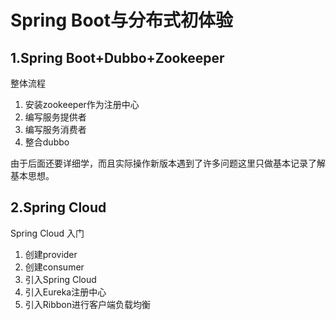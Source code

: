 # Spring Boot与分布式初体验

## 1.Spring Boot+Dubbo+Zookeeper

整体流程

1. 安装zookeeper作为注册中心
2. 编写服务提供者
3. 编写服务消费者
4. 整合dubbo

由于后面还要详细学，而且实际操作新版本遇到了许多问题这里只做基本记录了解基本思想。

## 2.Spring Cloud

Spring Cloud 入门

1. 创建provider
2. 创建consumer
3. 引入Spring Cloud
4. 引入Eureka注册中心
5. 引入Ribbon进行客户端负载均衡